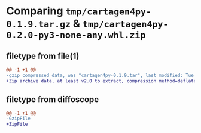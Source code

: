# Comparing `tmp/cartagen4py-0.1.9.tar.gz` & `tmp/cartagen4py-0.2.0-py3-none-any.whl.zip`

## filetype from file(1)

```diff
@@ -1 +1 @@
-gzip compressed data, was "cartagen4py-0.1.9.tar", last modified: Tue May 16 13:33:58 2023, max compression
+Zip archive data, at least v2.0 to extract, compression method=deflate
```

## filetype from diffoscope

```diff
@@ -1 +1 @@
-GzipFile
+ZipFile
```

